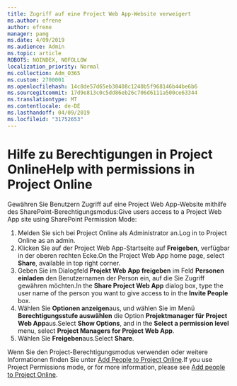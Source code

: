 ```yaml
---
title: Zugriff auf eine Project Web App-Website verweigert
ms.author: efrene
author: efrene
manager: pamg
ms.date: 4/09/2019
ms.audience: Admin
ms.topic: article
ROBOTS: NOINDEX, NOFOLLOW
localization_priority: Normal
ms.collection: Adm_O365
ms.custom: 2700001
ms.openlocfilehash: 14c8de57d65eb30408c1240b5f968146b44be6b6
ms.sourcegitcommit: 17d9e813c0c5dd86eb26c706d6111a500ce63344
ms.translationtype: MT
ms.contentlocale: de-DE
ms.lasthandoff: 04/09/2019
ms.locfileid: "31752653"
---
```

# <a name="help-with-permissions-in-project-online"></a><span data-ttu-id="3f19f-102">Hilfe zu Berechtigungen in Project Online</span><span class="sxs-lookup"><span data-stu-id="3f19f-102">Help with permissions in Project Online</span></span>

<span data-ttu-id="3f19f-103">Gewähren Sie Benutzern Zugriff auf eine Project Web App-Website mithilfe des SharePoint-Berechtigungsmodus:</span><span class="sxs-lookup"><span data-stu-id="3f19f-103">Give users access to a Project Web App site using SharePoint Permission Mode:</span></span>

1. <span data-ttu-id="3f19f-104">Melden Sie sich bei Project Online als Administrator an.</span><span class="sxs-lookup"><span data-stu-id="3f19f-104">Log in to Project Online as an admin.</span></span>
2. <span data-ttu-id="3f19f-105">Klicken Sie auf der Project Web App-Startseite auf **Freigeben**, verfügbar in der oberen rechten Ecke.</span><span class="sxs-lookup"><span data-stu-id="3f19f-105">On the Project Web App home page, select **Share**, available in top right corner.</span></span>
3. <span data-ttu-id="3f19f-106">Geben Sie im Dialogfeld **Projekt Web App freigeben** im Feld **Personen einladen** den Benutzernamen der Person ein, auf die Sie Zugriff gewähren möchten.</span><span class="sxs-lookup"><span data-stu-id="3f19f-106">In the **Share Project Web App** dialog box, type the user name of the person you want to give access to in the **Invite People** box.</span></span>
4. <span data-ttu-id="3f19f-107">Wählen Sie **Optionen anzeigen**aus, und wählen Sie im Menü **Berechtigungsstufe auswählen** die Option **Projektmanager für Project Web App**aus.</span><span class="sxs-lookup"><span data-stu-id="3f19f-107">Select **Show Options**, and in the **Select a permission level** menu, select **Project Managers for Project Web App**.</span></span>
5. <span data-ttu-id="3f19f-108">Wählen Sie **Freigeben**aus.</span><span class="sxs-lookup"><span data-stu-id="3f19f-108">Select **Share**.</span></span>

<span data-ttu-id="3f19f-109">Wenn Sie den Project-Berechtigungsmodus verwenden oder weitere Informationen finden Sie unter [Add People to Project Online](https://docs.microsoft.com/projectonline/step-2-add-people-to-project-online).</span><span class="sxs-lookup"><span data-stu-id="3f19f-109">If you use Project Permissions mode, or for more information, please see [Add people to Project Online](https://docs.microsoft.com/projectonline/step-2-add-people-to-project-online).</span></span>


  

